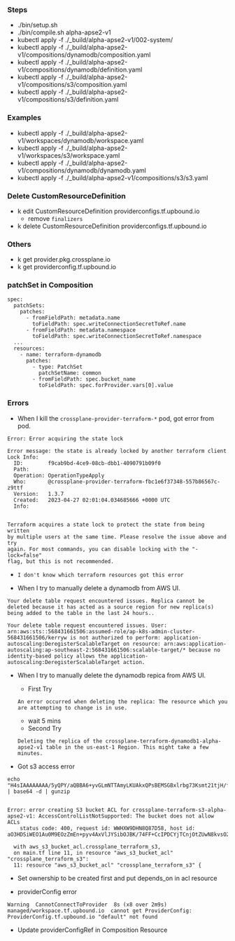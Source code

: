 ### Steps 
- ./bin/setup.sh
- ./bin/compile.sh alpha-apse2-v1
- kubectl apply -f ./_build/alpha-apse2-v1/002-system/
- kubectl apply -f ./_build/alpha-apse2-v1/compositions/dynamodb/composition.yaml
- kubectl apply -f ./_build/alpha-apse2-v1/compositions/dynamodb/definition.yaml
- kubectl apply -f ./_build/alpha-apse2-v1/compositions/s3/composition.yaml
- kubectl apply -f ./_build/alpha-apse2-v1/compositions/s3/definition.yaml

### Examples
- kubectl apply -f ./_build/alpha-apse2-v1/workspaces/dynamodb/workspace.yaml
- kubectl apply -f ./_build/alpha-apse2-v1/workspaces/s3/workspace.yaml
- kubectl apply -f ./_build/alpha-apse2-v1/compositions/dynamodb/dynamodb.yaml
- kubectl apply -f ./_build/alpha-apse2-v1/compositions/s3/s3.yaml

### Delete CustomResourceDefinition
- k edit CustomResourceDefinition providerconfigs.tf.upbound.io 
  - remove `finalizers`
- k delete CustomResourceDefinition providerconfigs.tf.upbound.io

### Others
- k get provider.pkg.crossplane.io
- k get providerconfig.tf.upbound.io

### patchSet in Composition
```
spec:
  patchSets:
    patches:
      - fromFieldPath: metadata.name
        toFieldPath: spec.writeConnectionSecretToRef.name
      - fromFieldPath: metadata.namespace
        toFieldPath: spec.writeConnectionSecretToRef.namespace
  ...      
  resources:
    - name: terraform-dynamodb
      patches:
        - type: PatchSet
          patchSetName: common
        - fromFieldPath: spec.bucket_name
          toFieldPath: spec.forProvider.vars[0].value
```

### Errors

- When I kill the `crossplane-provider-terraform-*` pod, got error from pod.
```
Error: Error acquiring the state lock

Error message: the state is already locked by another terraform client
Lock Info:
  ID:        f9cab9bd-4ce9-08cb-dbb1-4090791b09f0
  Path:
  Operation: OperationTypeApply
  Who:       @crossplane-provider-terraform-fbc1e6f37348-557b86567c-z9ttf
  Version:   1.3.7
  Created:   2023-04-27 02:01:04.034685666 +0000 UTC
  Info:


Terraform acquires a state lock to protect the state from being written
by multiple users at the same time. Please resolve the issue above and try
again. For most commands, you can disable locking with the "-lock=false"
flag, but this is not recommended.
```
  - `I don't know which terraform resources got this error`


- When I try to manually delete a dynamodb from AWS UI.
```
Your delete table request encountered issues. Replica cannot be deleted because it has acted as a source region for new replica(s) being added to the table in the last 24 hours..

Your delete table request encountered issues. User: arn:aws:sts::568431661506:assumed-role/ap-k8s-admin-cluster-568431661506/kerryw is not authorized to perform: application-autoscaling:DeregisterScalableTarget on resource: arn:aws:application-autoscaling:ap-southeast-2:568431661506:scalable-target/* because no identity-based policy allows the application-autoscaling:DeregisterScalableTarget action.

```

- When I try to manually delete the dynamodb repica from AWS UI.
  - First Try
  ```
  An error occurred when deleting the replica: The resource which you are attempting to change is in use.
  ```
  - wait 5 mins
  - Second Try
  ```
  Deleting the replica of the crossplane-terraform-dynamodb1-alpha-apse2-v1 table in the us-east-1 Region. This might take a few minutes.
  ```


- Got s3 access error 

```
echo "H4sIAAAAAAAA/5yQPY/aQBBA6+yvGLmNTTAmyLKUAkxQPsBEMSGBxlrbg73Ksmt21tjH/fkT91mcrrlqiqd5M3rsqzHaRIDXAYVBboWqIA0gb4v/aGEaL+FwjzRRI7lCz6Ix/KDN0aPA47KpuccbwpF39iOYFgUSxVpZo+VSkE20Tdum0cZiGcGmxidzqZFAaQtcSt1dDxH7QJbblqDQJUYwHg5dMHhqkSyIMoIf31azZPd3lmzTSbz9uXCh1o9ITYejZH7+/f20mez7P7WIlx1tL+G48/tFG3xqq/5X3Cefd8F8zf+pG1/naV6vRlXcXParj+s8oMkllFW4CL8wBtAJWwPvKKMge3g444UcvGTInjNkFLgMQCs4cqEG9gBSKATfd0EoMEi6NQWC88rmgPOGz4kYgO9H79yGW8buAAAA//8BAAD//0XynYXaAQAA" | base64 -d | gunzip


Error: error creating S3 bucket ACL for crossplane-terraform-s3-alpha-apse2-v1: AccessControlListNotSupported: The bucket does not allow ACLs
	status code: 400, request id: WWHXW9DHN8Q87D58, host id: aO3HDSiWEO1Au0M9EOzZmEn+pyv4AxVlJYSibOJBK/74FF+CcIPDCYjTCnjOtZUwN8kvsO2QWfJuvzlEY1c/yw==

  with aws_s3_bucket_acl.crossplane_terraform_s3,
  on main.tf line 11, in resource "aws_s3_bucket_acl" "crossplane_terraform_s3":
  11: resource "aws_s3_bucket_acl" "crossplane_terraform_s3" {
```
  - Set ownership to be created first and put depends_on in acl resource

- providerConfig error
```
Warning  CannotConnectToProvider  8s (x8 over 2m9s)  managed/workspace.tf.upbound.io  cannot get ProviderConfig: ProviderConfig.tf.upbound.io "default" not found
```
  - Update providerConfigRef in Composition Resource